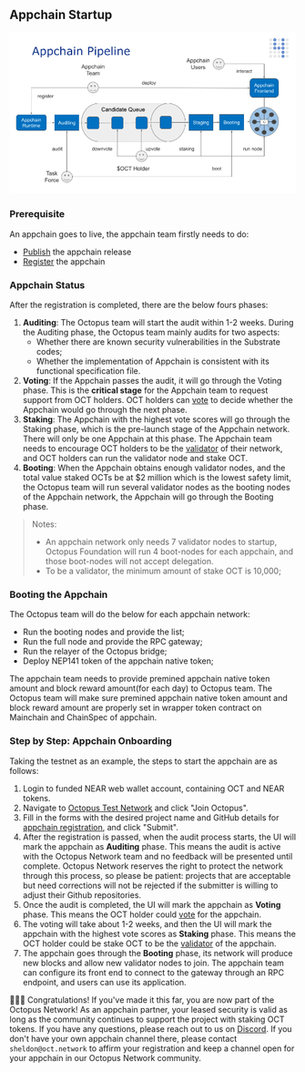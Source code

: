 ## Appchain Startup

![Appchain_Pipeline](./appchain_pipeline.png)

### Prerequisite

An appchain goes to live, the appchain team firstly needs to do:

* [Publish](./appchain-integrate.md) the appchain release
* [Register](./appchain-register.md) the appchain

### Appchain Status

After the registration is completed, there are the below fours phases:

1. **Auditing**: The Octopus team will start the audit within 1-2 weeks. During the Auditing phase, the Octopus team mainly audits for two aspects:
    * Whether there are known security vulnerabilities in the Substrate codes;
    * Whether the implementation of Appchain is consistent with its functional specification file.
2. **Voting**: If the Appchain passes the audit, it will go through the Voting phase. This is the **critical stage** for the Appchain team to request support from OCT holders. OCT holders can [vote](./voting-appchain.md) to decide whether the Appchain would go through the next phase.
3. **Staking**: The Appchain with the highest vote scores will go through the Staking phase, which is the pre-launch stage of the Appchain network. There will only be one Appchain at this phase. The Appchain team needs to encourage OCT holders to be the [validator](../maintain/validator-guide.md) of their network, and OCT holders can run the validator node and stake OCT.
4. **Booting**: When the Appchain obtains enough validator nodes, and the total value staked OCTs be at $2 million which is the lowest safety limit, the Octopus team will run several validator nodes as the booting nodes of the Appchain network, the Appchain will go through the Booting phase.

> Notes:
> * An appchain network only needs 7 validator nodes to startup, Octopus Foundation will run 4 boot-nodes for each appchain, and those boot-nodes will not accept delegation.
> * To be a validator, the minimum amount of stake OCT is 10,000;

### Booting the Appchain

The Octopus team will do the below for each appchain network:

* Run the booting nodes and provide the list;
* Run the full node and provide the RPC gateway;
* Run the relayer of the Octopus bridge;
* Deploy NEP141 token of the appchain native token;

The appchain team needs to provide premined appchain native token amount and block reward amount(for each day) to Octopus team. The Octopus team will make sure premined appchain native token amount and block reward amount are properly set in wrapper token contract on Mainchain and ChainSpec of appchain.

### Step by Step: Appchain Onboarding

Taking the testnet as an example, the steps to start the appchain are as follows:
1. Login to funded NEAR web wallet account, containing OCT and NEAR tokens.
2. Navigate to [Octopus Test Network](https://testnet.oct.network) and click "Join Octopus".
3. Fill in the forms with the desired project name and GitHub details for [appchain registration](./appchain-register.md), and click "Submit".
4. After the registration is passed, when the audit process starts, the UI will mark the appchain as **Auditing** phase. This means the audit is active with the Octopus Network team and no feedback will be presented until complete. Octopus Network reserves the right to protect the network through this process, so please be patient: projects that are acceptable but need corrections will not be rejected if the submitter is willing to adjust their Github repositories.
5. Once the audit is completed, the UI will mark the appchain as **Voting** phase. This means the OCT holder could [vote](./voting-appchain.md) for the appchain.
6. The voting will take about 1-2 weeks, and then the UI will mark the appchain with the highest vote scores as **Staking** phase. This means the OCT holder could be stake OCT to be the [validator](../maintain/validator-guide.md) of the appchain.
7. The appchain goes through the **Booting** phase, its network will produce new blocks and allow new validator nodes to join. The appchain team can configure its front end to connect to the gateway through an RPC endpoint, and users can use its application.

🎉🎉🎉 Congratulations! If you've made it this far, you are now part of the Octopus Network! As an appchain partner, your leased security is valid as long as the community continues to support the project with staking OCT tokens. If you have any questions, please reach out to us on [Discord](https://discord.gg/6GTJBkZA9Q). If you don't have your own appchain channel there, please contact `sheldon@oct.network` to affirm your registration and keep a channel open for your appchain in our Octopus Network community.
